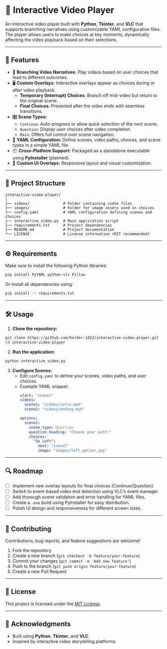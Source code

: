 # 🎥 Interactive Video Player

An interactive video player built with **Python**, **Tkinter**, and **VLC** that supports branching narratives using customizable YAML configuration files. The player allows users to make choices at key moments, dynamically affecting the video playback based on their selections.

---

## 🚀 Features

- 🔄 **Branching Video Narratives:** Play videos based on user choices that lead to different outcomes.
- 🖥️ **Custom Overlays:** Interactive overlays appear as choices during or after video playback.
  - **Temporary (Interrupt) Choices**: Branch off mid-video but return to the original scene.
  - **Final Choices**: Presented after the video ends with seamless transitions.
- 🎛️ **Scene Types:**
  - `Continue`: Auto-progress or allow quick selection of the next scene.
  - `Question`: Display user choices after video completion.
  - `Main`: Offers full control over scene navigation.
- 📄 **YAML Configuration:** Define scenes, video paths, choices, and scene types in a simple YAML file.
- 📦 **Cross-Platform Support:** Packaged as a standalone executable using **PyInstaller** (planned).
- 🎨 **Custom UI Overlays:** Responsive layout and visual customization.

---

## 📂 Project Structure

```
interactive-video-player/
│
├── videos/               # Folder containing video files
├── images/               # Folder for image assets used in choices
├── config.yaml           # YAML configuration defining scenes and choices
├── interactive_video.py  # Main application script
├── requirements.txt      # Project dependencies
├── README.md             # Project documentation
└── LICENSE               # License information (MIT recommended)
```

---

## ⚙️ Requirements

Make sure to install the following Python libraries:

```bash
pip install PyYAML python-vlc Pillow
```

Or install all dependencies using:

```bash
pip install -r requirements.txt
```

---

## 🛠️ Usage

1. **Clone the repository:**

```bash
git clone https://github.com/holder-1422/interactive-video-player.git
cd interactive-video-player
```

2. **Run the application:**

```bash
python interactive_video.py
```

3. **Configure Scenes:**
   - Edit `config.yaml` to define your scenes, video paths, and user choices.
   - Example YAML snippet:
     ```yaml
     start: "scene1"
     videos:
       scene1: "videos/intro.mp4"
       scene2: "videos/ending.mp4"

     options:
       scene1:
         scene_type: Question
         question_heading: "Choose your path:"
         choices:
           "Go Left":
             next: "scene2"
             image: "images/left_option.jpg"
     ```

---

## 🔍 Roadmap

- [ ] Implement new overlay layouts for final choices (Continue/Question).
- [ ] Switch to event-based video end detection using VLC’s event manager.
- [ ] Add thorough scene validation and error handling for YAML files.
- [ ] Create a `.exe` build using PyInstaller for easy distribution.
- [ ] Polish UI design and responsiveness for different screen sizes.

---

## 🐛 Contributing

Contributions, bug reports, and feature suggestions are welcome!

1. Fork the repository
2. Create a new branch (`git checkout -b feature/your-feature`)
3. Commit your changes (`git commit -m 'Add new feature'`)
4. Push to the branch (`git push origin feature/your-feature`)
5. Create a new Pull Request

---

## 📜 License

This project is licensed under the [MIT License](LICENSE).

---

## 🙏 Acknowledgments

- Built using **Python**, **Tkinter**, and **VLC**.
- Inspired by interactive video storytelling platforms.

